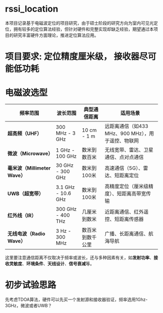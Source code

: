 # rssi_location
本项目记录基于电磁波定位的项目研究，由于硕士阶段的研究方向为室内可见光定位，拥有较多的定位算法经验，但针对硬件和完整实现却缺乏经验，期望通过本项目的研究丰富硬件方面理论，推进定位算法应用。
# 项目要求: 定位精度厘米级， 接收器尽可能低功耗

# 电磁波选型

| **频率范围**    | **波长范围** | **典型通信距离**      | **适用场景**                           |
|----------------|--------------|-----------------------|----------------------------------------|
| **超高频（UHF）** | 300 MHz - 3 GHz   | 10 cm - 1 m            | 远距离通信（如433 MHz、900 MHz），用于遥控、物联网 |
| **微波（Microwave）** | 1 GHz - 100 GHz   | 数米到数百米           | 无线宽带、雷达、卫星通信、点对点通信       |
| **毫米波（Millimeter Wave）** | 30 GHz - 300 GHz  | 数米到100米            | 高速通信（5G）、雷达、短距离定位             |
| **UWB（超宽带）** | 3.1 GHz - 10.6 GHz | 数米到100米            | 高精度定位（厘米级精度）、短距离高带宽传输 |
| **红外线（IR）** | 300 GHz - 400 THz | 几厘米到数米           | 近距离通信、红外遥控、短距离传感器         |
| **无线电波（Radio Wave）** | 3 Hz - 300 MHz   | 数百米到数千公里       | 广播、长距离通信、航海导航                 |

这里要注意通信距离不仅取决于频率或波长，还与多种因素有关，如**发射功率**、**接收灵敏度**、**环境条件**、**天线设计**、**信号衰减**等。

# 初步试验思路
先考虑TDOA算法，硬件可以先买一个发射源和接收器验证，频率选用1Ghz-3GHz，微波或者UWB？
